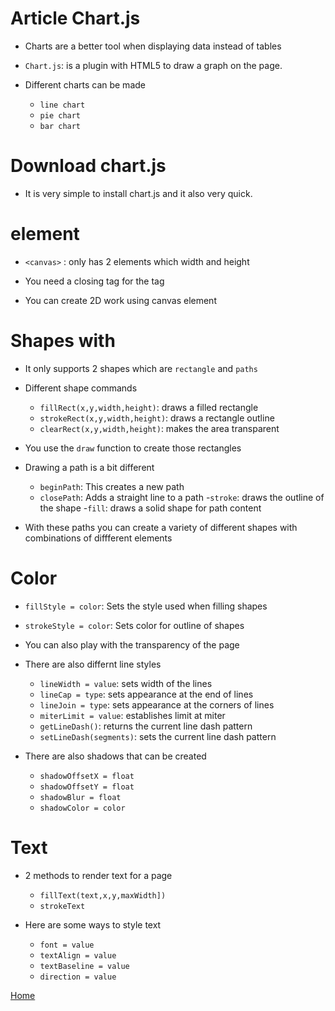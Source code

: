 # Article Chart.js 

- Charts are a better tool when displaying data instead of tables 

- `Chart.js`: is a plugin with HTML5 to draw a graph on the page. 

- Different charts can be made 
    - `line chart` 
    - `pie chart` 
    -  `bar chart` 

# Download chart.js 

- It is very simple to install chart.js and it also very quick.

# <canvas> element 

- `<canvas>` : only has 2 elements which width and height 

- You need a closing tag for the tag 

- You can create 2D work using canvas element 

# Shapes with <canvas>

- It only supports 2 shapes which are `rectangle` and `paths` 

- Different shape commands 

  - `fillRect(x,y,width,height)`: draws a filled rectangle 
  - `strokeRect(x,y,width,height)`: draws a rectangle outline 
  - `clearRect(x,y,width,height)`: makes the area transparent 

- You use the `draw` function to create those rectangles 


- Drawing a path is a bit different 

    - `beginPath`: This creates a new path 
    - `closePath`: Adds a straight line to a path 
    -`stroke`: draws the outline of the shape 
    -`fill`: draws a solid shape for path content 

- With these paths you can create a variety of different shapes with combinations of diffferent elements 

# Color

- `fillStyle = color`: Sets the style used when filling shapes 

- `strokeStyle = color`: Sets color for outline of shapes 

- You can also play with the transparency of the page 

- There are also differnt line styles 
    - `lineWidth = value`: sets width of the lines 
    - `lineCap = type`: sets appearance at the end of lines 
    - `lineJoin = type`: sets appearance at the corners of lines 
    - `miterLimit = value`: establishes limit at miter 
    - `getLineDash()`: returns the current line dash pattern
    - `setLineDash(segments)`: sets the current line dash pattern 

- There are also shadows that can be created 
    - `shadowOffsetX = float`
    - `shadowOffsetY = float`
    - `shadowBlur = float` 
    - `shadowColor = color`

# Text 

- 2 methods to render text for a page 
  - `fillText(text,x,y,maxWidth])`
  - `strokeText`

- Here are some ways to style text 
  -  `font = value` 
  - `textAlign = value` 
  - `textBaseline = value` 
  - `direction = value` 


[Home](README.md)
